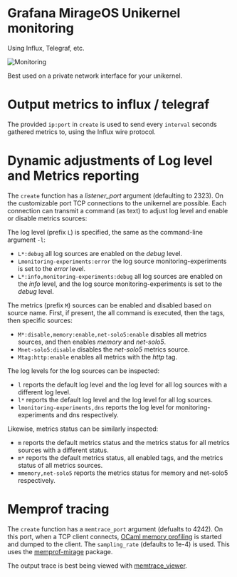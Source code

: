 # Grafana MirageOS Unikernel monitoring

Using Influx, Telegraf, etc.

![Monitoring](https://raw.githubusercontent.com/roburio/mirage-monitoring/main/one.png)

Best used on a private network interface for your unikernel.

# Output metrics to influx / telegraf

The provided `ip:port` in `create` is used to send every `interval` seconds
gathered metrics to, using the Influx wire protocol.

# Dynamic adjustments of Log level and Metrics reporting

The `create` function has a *listener_port* argument (defaulting to 2323). On the
customizable port TCP connections to the unikernel are possible. Each connection
can transmit a command (as text) to adjust log level and enable or disable
metrics sources:

The log level (prefix `L`) is specified, the same as the command-line argument `-l`:
- `L*:debug` all log sources are enabled on the *debug* level.
- `Lmonitoring-experiments:error` the log source monitoring-experiments is set to the *error* level.
- `L*:info,monitoring-experiments:debug` all log sources are enabled on the *info* level, and the log source monitoring-experiments is set to the *debug* level.

The metrics (prefix `M`) sources can be enabled and disabled based on source name.
First, if present, the all command is executed, then the tags, then specific sources:
- `M*:disable,memory:enable,net-solo5:enable` disables all metrics sources, and then enables *memory* and *net-solo5*.
- `Mnet-solo5:disable` disables the *net-solo5* metrics source.
- `Mtag:http:enable` enables all metrics with the *http* tag.

The log levels for the log sources can be inspected:
- `l` reports the default log level and the log level for all log sources with a different log level.
- `l*` reports the default log level and the log level for all log sources.
- `lmonitoring-experiments,dns` reports the log level for monitoring-experiments and dns respectively.

Likewise, metrics status can be similarly inspected:
- `m` reports the default metrics status and the metrics status for all metrics sources with a different status.
- `m*` reports the default metrics status, all enabled tags, and the metrics status of all metrics sources.
- `mmemory,net-solo5` reports the metrics status for memory and net-solo5 respectively.

# Memprof tracing

The `create` function has a `memtrace_port` argument (defualts to 4242). On this
port, when a TCP client connects,
[OCaml memory profiling](https://ocaml.org/api/Gc.Memprof.html) is started and
dumped to the client. The `sampling_rate` (defaults to 1e-4) is used. This uses
the [memprof-mirage](https://github.com/hannesm/memprof-mirage) package.

The output trace is best being viewed with
[memtrace_viewer](https://github.com/janestreet/memtrace_viewer/).
